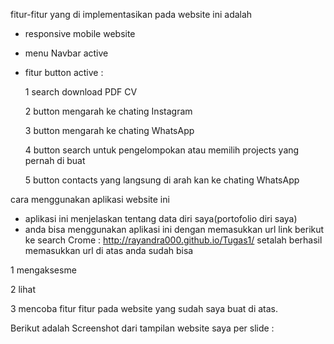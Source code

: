 fitur-fitur yang di implementasikan pada website ini adalah 
- responsive mobile website
- menu Navbar active
- fitur button active :
  
  1 search download PDF CV
  
  2 button mengarah ke chating Instagram
  
  3 button mengarah ke chating WhatsApp
  
  4 button search untuk pengelompokan atau          memilih projects yang pernah di buat
  
  5 button contacts yang langsung di arah kan       ke chating WhatsApp
  
cara menggunakan aplikasi website ini
 - aplikasi ini menjelaskan tentang data diri      saya(portofolio diri saya)
 - anda bisa menggunakan aplikasi ini dengan       memasukkan url link berikut ke search
   Crome : http://rayandra000.github.io/Tugas1/
   setalah berhasil memasukkan url di atas anda    sudah bisa
   
  1 mengaksesme
  
  2 lihat
  
  3 mencoba fitur fitur
  pada website yang sudah saya buat di atas.

Berikut adalah Screenshot dari tampilan       website saya per slide :
